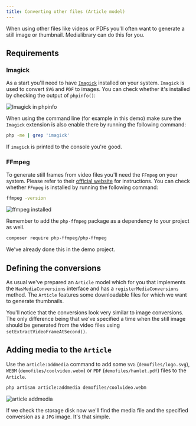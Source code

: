 ```yaml
---
title: Converting other files (Article model)
---
```


When using other files like videos or PDFs you'll often want to generate a still image or thumbnail. Medialibrary can do this for you.

## Requirements

### Imagick

As a start you'll need to have [`Imagick`](http://php.net/manual/en/imagick.setup.php) installed on your system. `Imagick` is used to convert `SVG` and `PDF` to images. You can check whether it's installed by checking the output of `phpinfo()`:

![Imagick in phpinfo](https://docs.spatie.be/images/medialibrary/tutorial/imagick-enabled.jpg)

When using the command line (for example in this demo) make sure the `Imagick` extension is also enable there by running the following command:

```bash
php -me | grep 'imagick'
```

If `imagick` is printed to the console you're good.

### FFmpeg

To generate still frames from video files you'll need the `FFmpeg` on your system. Please refer to their [official website](https://ffmpeg.org/download.html) for instructions. You can check whether `FFmpeg` is installed by running the following command:

```bash
ffmpeg -version
```

![ffmpeg installed](https://docs.spatie.be/images/medialibrary/tutorial/ffmpeg-version.jpg)

Remember to add the `php-ffmpeg` package as a dependency to your project as well. 

```bash
composer require php-ffmpeg/php-ffmpeg
```

We've already done this in the demo project.

## Defining the conversions

As usual we've prepared an `Article` model which for you that implements the `HasMediaConversions` interface and has a `registerMediaConversions` method. The `Article` features some downloadable files for which we want to generate thumbnails.

You'll notice that the conversions look very similar to image conversions. The only difference being that we've specified a time when the still image should be generated from the video files using `setExtractVideoFrameAtSecond()`.

## Adding media to the `Article`

Use the `article:addmedia` command to add some `SVG` (`demofiles/logo.svg`), `WEBM` (`demofiles/coolvideo.webm`) or `PDF` (`demofiles/hamlet.pdf`) files to the `Article`.

```bash
php artisan article:addmedia demofiles/coolvideo.webm
```

![article addmedia](https://docs.spatie.be/images/medialibrary/tutorial/article-addmedia.jpg)

If we check the storage disk now we'll find the media file and the specified conversion as a `JPG` image. It's that simple.
